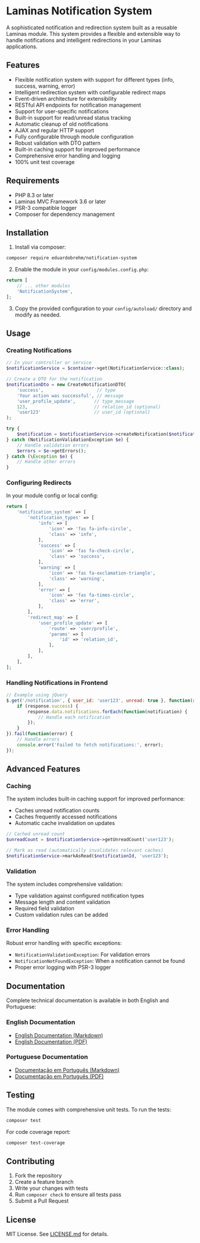 # Laminas Notification System

A sophisticated notification and redirection system built as a reusable Laminas module. This system provides a flexible and extensible way to handle notifications and intelligent redirections in your Laminas applications.

## Features

- Flexible notification system with support for different types (info, success, warning, error)
- Intelligent redirection system with configurable redirect maps
- Event-driven architecture for extensibility
- RESTful API endpoints for notification management
- Support for user-specific notifications
- Built-in support for read/unread status tracking
- Automatic cleanup of old notifications
- AJAX and regular HTTP support
- Fully configurable through module configuration
- Robust validation with DTO pattern
- Built-in caching support for improved performance
- Comprehensive error handling and logging
- 100% unit test coverage

## Requirements

- PHP 8.3 or later
- Laminas MVC Framework 3.6 or later
- PSR-3 compatible logger
- Composer for dependency management

## Installation

1. Install via composer:
```bash
composer require eduardobrehm/notification-system
```

2. Enable the module in your `config/modules.config.php`:
```php
return [
    // ... other modules
    'NotificationSystem',
];
```

3. Copy the provided configuration to your `config/autoload/` directory and modify as needed.

## Usage

### Creating Notifications

```php
// In your controller or service
$notificationService = $container->get(NotificationService::class);

// Create a DTO for the notification
$notificationDto = new CreateNotificationDTO(
    'success',                    // type
    'Your action was successful', // message
    'user_profile_update',       // type_message
    123,                         // relation_id (optional)
    'user123'                    // user_id (optional)
);

try {
    $notification = $notificationService->createNotification($notificationDto);
} catch (NotificationValidationException $e) {
    // Handle validation errors
    $errors = $e->getErrors();
} catch (\Exception $e) {
    // Handle other errors
}
```

### Configuring Redirects

In your module config or local config:

```php
return [
    'notification_system' => [
        'notification_types' => [
            'info' => [
                'icon' => 'fas fa-info-circle',
                'class' => 'info',
            ],
            'success' => [
                'icon' => 'fas fa-check-circle',
                'class' => 'success',
            ],
            'warning' => [
                'icon' => 'fas fa-exclamation-triangle',
                'class' => 'warning',
            ],
            'error' => [
                'icon' => 'fas fa-times-circle',
                'class' => 'error',
            ],
        ],
        'redirect_map' => [
            'user_profile_update' => [
                'route' => 'user/profile',
                'params' => [
                    'id' => 'relation_id',
                ],
            ],
        ],
    ],
];
```

### Handling Notifications in Frontend

```javascript
// Example using jQuery
$.get('/notification', { user_id: 'user123', unread: true }, function(response) {
    if (response.success) {
        response.data.notifications.forEach(function(notification) {
            // Handle each notification
        });
    }
}).fail(function(error) {
    // Handle errors
    console.error('Failed to fetch notifications:', error);
});
```

## Advanced Features

### Caching

The system includes built-in caching support for improved performance:
- Caches unread notification counts
- Caches frequently accessed notifications
- Automatic cache invalidation on updates

```php
// Cached unread count
$unreadCount = $notificationService->getUnreadCount('user123');

// Mark as read (automatically invalidates relevant caches)
$notificationService->markAsRead($notificationId, 'user123');
```

### Validation

The system includes comprehensive validation:
- Type validation against configured notification types
- Message length and content validation
- Required field validation
- Custom validation rules can be added

### Error Handling

Robust error handling with specific exceptions:
- `NotificationValidationException`: For validation errors
- `NotificationNotFoundException`: When a notification cannot be found
- Proper error logging with PSR-3 logger

## Documentation

Complete technical documentation is available in both English and Portuguese:

### English Documentation
- [English Documentation (Markdown)](docs/documentation_en.md)
- [English Documentation (PDF)](docs/Laminas_Notification_System.pdf)

### Portuguese Documentation
- [Documentação em Português (Markdown)](docs/documentacao_pt_BR.md)
- [Documentação em Português (PDF)](docs/Sistema_de_Notificacoes_Laminas.pdf)

## Testing

The module comes with comprehensive unit tests. To run the tests:

```bash
composer test
```

For code coverage report:

```bash
composer test-coverage
```

## Contributing

1. Fork the repository
2. Create a feature branch
3. Write your changes with tests
4. Run `composer check` to ensure all tests pass
5. Submit a Pull Request

## License

MIT License. See [LICENSE.md](LICENSE.md) for details.
